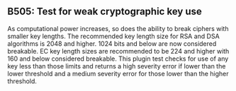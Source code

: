 B505: Test for weak cryptographic key use
-----------------------------------------

As computational power increases, so does the ability to break ciphers
with smaller key lengths. The recommended key length size for RSA and
DSA algorithms is 2048 and higher. 1024 bits and below are now
considered breakable. EC key length sizes are recommended to be 224 and
higher with 160 and below considered breakable. This plugin test checks
for use of any key less than those limits and returns a high severity
error if lower than the lower threshold and a medium severity error for
those lower than the higher threshold.
